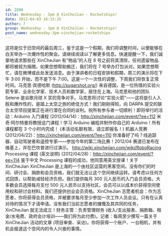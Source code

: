 ```yaml
---
id: 2890
title: Wednesday - 3pm @ XinCheJian - Rocketships!
date: 2012-04-03 16:15:25
author: 7
group: Wednesday - 3pm @ XinCheJian - Rocketships!
post_name: wednesday-3pm-xinchejian-rocketships
---
```


这将是位于旧空间的最后周三，鉴于这是一个假期，我们将调整时间，以便能够在白天举办一次爆炸性的聚会。请继续阅读以了解更多信息。快速提醒一下，我们诚挚地请求那些在 XinCheJian 有“物品”的人在 8 号之前将其清除，任何遗留物品都将被视为捐赠。如果您想帮助搬迁，我们将在 7 号举办打包派对。如果您想帮忙，请在微博或此处发送消息。由于演讲者的日程安排和假期，周三的演示将在下午 3:00 开始，而不是下午 7:00。这是一个一次性的调整，下周我们将恢复正常时间。马克思·宾德哈默 (http://sugarshot.org/) 来自德国，是一位热情的实验火箭专家、业余化学家、技术人员和数学家，居住在上海。马克思和他的团队 Selene 是谷歌月球 X 奖的竞争对手。马克思将讨论“实验火箭”——这将是引人入胜和爆炸性的，是踏上太空之旅的绝佳方式！我们刚刚得知，向 DARPA 提交的联合太空项目提案正在进行潜在合同的谈判。祝所有参与者一切顺利！即将举行的活动：Arduino 入门课程 (2012/04/14)：http://xinchejian.com/event/?ee=112 米奇·阿尔特曼将教授这门课程！学习 Arduino 编程并制作你自己的 Arduino！所有课程都在 3 个小时内完成！ (本活动名额有限，请立即报名！) 机器人竞赛 (2012/04/22)：http://xinchejian.com/event/?ee=110 你准备好了吗？线追踪器、自动驾驶者和遥控专家——参加今年的第二场比赛！2012/04 赛道已发布在维基上，并在巴坎普进行过演示。 http://wiki.xinchejian.com/wiki/RoboRacing Processing 课程 (英文说明) (2012/04/28)：http://xinchejian.com/event/?ee=114  鉴于中文 Processing 课程的成功，他同意用英文授课！关于 XinCheJian XinCheJian 是上海的一个由社区运营的黑客空间。没有你们的时间、研讨会、捐款和会员资格，我们就无法让这个空间继续运转。请考虑以任何方式回馈，以帮助减轻经济负担。我们提供每月 300 元人民币的入门会员资格，大多数会员选择每月支付 500 元人民币以支持社区。会员可以以成本价获得空间使用权和研讨会材料。我们还提供创业会员资格。XinCheJian 志愿者机会：作为志愿者，你将获得会员资格，并被要求每月至少参加一次工作人员会议。只有在认真对待的情况下才请申请。没有我们当前志愿者的慷慨及其共同的任务，XinCheJian 就无法成立！财务主管：负责管理财务 (收入/支出报表、捐款箱、租金/水电费、政府会计培训——我们将为此付费)。记者：每周至少撰写一篇关于 XinCheJian 活动的文章 (项目审查、采访)。你将获得一个账户、一台相机，并有机会报道这个空间内的令人兴奋的事情。